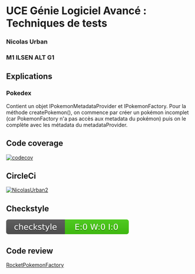 # UCE Génie Logiciel Avancé : Techniques de tests
### Nicolas Urban
### M1 ILSEN ALT G1

## Explications

### Pokedex
Contient un objet IPokemonMetadataProvider et IPokemonFactory. Pour la méthode createPokemon(), on commence par créer un pokémon incomplet (car PokemonFactory n'a pas accès aux metadata du pokémon) puis on le complète avec les métadata du metadataProvider.

## Code coverage

[![codecov](https://codecov.io/gh/NicolasUrban2/ceri-m1-techniques-de-test/graph/badge.svg?token=I5P2JUE70H)](https://codecov.io/gh/NicolasUrban2/ceri-m1-techniques-de-test)

## CircleCi

[![NicolasUrban2](https://circleci.com/gh/NicolasUrban2/ceri-m1-techniques-de-test.svg?style=svg)](https://app.circleci.com/pipelines/github/NicolasUrban2)

## Checkstyle
[![Checkstyle](/target/site/badges/checkstyle-result.svg)](/target/checkstyle-result.xml)

## Code review

[RocketPokemonFactory](Revue_RocketPokemonFactory_URBAN_Nicolas.pdf)
